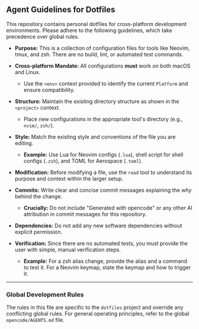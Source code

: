 ## Agent Guidelines for Dotfiles

This repository contains personal dotfiles for cross-platform development environments. Please adhere to the following guidelines, which take precedence over global rules.

-   **Purpose:** This is a collection of configuration files for tools like Neovim, tmux, and zsh. There are no build, lint, or automated test commands.

-   **Cross-platform Mandate:** All configurations **must** work on both macOS and Linux.
    -   Use the `<env>` context provided to identify the current `Platform` and ensure compatibility.

-   **Structure:** Maintain the existing directory structure as shown in the `<project>` context.
    -   Place new configurations in the appropriate tool's directory (e.g., `nvim/`, `zsh/`).

-   **Style:** Match the existing style and conventions of the file you are editing.
    -   **Example:** Use Lua for Neovim configs (`.lua`), shell script for shell configs (`.zsh`), and TOML for Aerospace (`.toml`).

-   **Modification:** Before modifying a file, use the `read` tool to understand its purpose and context within the larger setup.

-   **Commits:** Write clear and concise commit messages explaining the *why* behind the change.
    -   **Crucially:** Do not include "Generated with opencode" or any other AI attribution in commit messages for this repository.

-   **Dependencies:** Do not add any new software dependencies without explicit permission.

-   **Verification:** Since there are no automated tests, you must provide the user with simple, manual verification steps.
    -   **Example:** For a zsh alias change, provide the alias and a command to test it. For a Neovim keymap, state the keymap and how to trigger it.

---

### **Global Development Rules**

The rules in this file are specific to the `dotfiles` project and override any conflicting global rules. For general operating principles, refer to the global `opencode/AGENTS.md` file.
